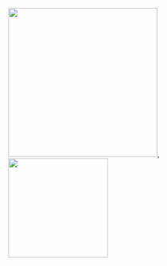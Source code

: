 <img src="https://user-images.githubusercontent.com/106425118/173779936-cd9fabad-2bff-42bd-80a9-15cae3b948f9.png" width="300">, <img src="https://user-images.githubusercontent.com/106425118/173781287-5b0d46ff-9ab6-46b4-bfd0-59a9d1882b9a.png" width="200">

